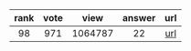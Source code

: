 
| rank | vote | view | answer | url |
|:-:|:-:|:-:|:-:|:-:|
|98|971|1064787|22| [url](http://stackoverflow.com/questions/9573244/most-elegant-way-to-check-if-the-string-is-empty-in-python) |
